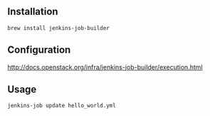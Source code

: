 Installation
---------------------
`brew install jenkins-job-builder`

Configuration
---------------------
http://docs.openstack.org/infra/jenkins-job-builder/execution.html

Usage
---------------------
`jenkins-job update hello_world.yml`
